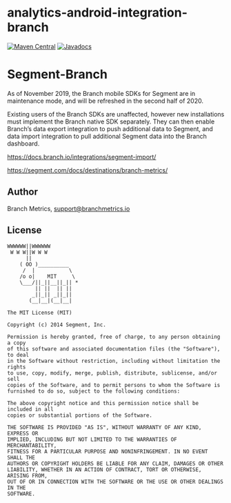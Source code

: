 analytics-android-integration-branch
======================================

[![Maven Central](https://maven-badges.herokuapp.com/maven-central/io.branch.segment.analytics.android.integrations/library/badge.svg)](https://maven-badges.herokuapp.com/maven-central/io.branch.segment.analytics.android.integrations/library)
[![Javadocs](http://javadoc-badge.appspot.com/io.branch.segment.analytics.android.integrations/library.svg?label=javadoc)](http://javadoc-badge.appspot.com/io.branch.segment.analytics.android.integrations/library)

# Segment-Branch

As of November 2019, the Branch mobile SDKs for Segment are in maintenance mode, and will be refreshed in the second half of 2020.

Existing users of the Branch SDKs are unaffected, however new installations must implement the Branch native SDK separately. They can then enable Branch’s data export integration to push additional data to Segment, and data import integration to pull additional Segment data into the Branch dashboard.

https://docs.branch.io/integrations/segment-import/

https://segment.com/docs/destinations/branch-metrics/

## Author

Branch Metrics, support@branchmetrics.io

## License

```
WWWWWW||WWWWWW
 W W W||W W W
      ||
    ( OO )__________
     /  |           \
    /o o|    MIT     \
    \___/||_||__||_|| *
         || ||  || ||
        _||_|| _||_||
       (__|__|(__|__|

The MIT License (MIT)

Copyright (c) 2014 Segment, Inc.

Permission is hereby granted, free of charge, to any person obtaining a copy
of this software and associated documentation files (the "Software"), to deal
in the Software without restriction, including without limitation the rights
to use, copy, modify, merge, publish, distribute, sublicense, and/or sell
copies of the Software, and to permit persons to whom the Software is
furnished to do so, subject to the following conditions:

The above copyright notice and this permission notice shall be included in all
copies or substantial portions of the Software.

THE SOFTWARE IS PROVIDED "AS IS", WITHOUT WARRANTY OF ANY KIND, EXPRESS OR
IMPLIED, INCLUDING BUT NOT LIMITED TO THE WARRANTIES OF MERCHANTABILITY,
FITNESS FOR A PARTICULAR PURPOSE AND NONINFRINGEMENT. IN NO EVENT SHALL THE
AUTHORS OR COPYRIGHT HOLDERS BE LIABLE FOR ANY CLAIM, DAMAGES OR OTHER
LIABILITY, WHETHER IN AN ACTION OF CONTRACT, TORT OR OTHERWISE, ARISING FROM,
OUT OF OR IN CONNECTION WITH THE SOFTWARE OR THE USE OR OTHER DEALINGS IN THE
SOFTWARE.
```
